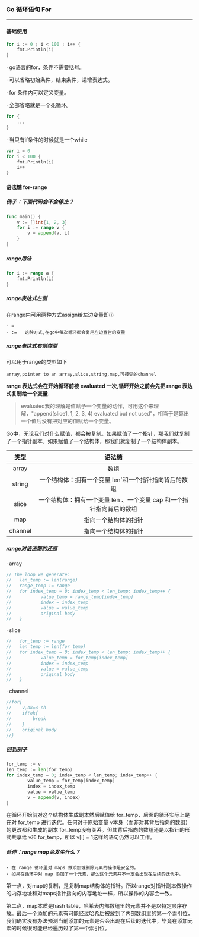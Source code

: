 ### Go 循环语句 For

---

#### 基础使用

```GO
for i := 0 ; i < 100 ; i++ {
    fmt.Println(i)
}
```

· go语言的for，条件不需要括号。

· 可以省略初始条件，结束条件，递增表达式。

· for 条件内可以定义变量。

· 全部省略就是一个死循环。

```go
for {
    ...
}
```

· 当只有if条件的时候就是一个while

```go
var i = 0 
for i < 100 {
    fmt.Println(i)
    i++
}
```

#### 语法糖 for-range

##### 例子：下面代码会不会停止？

```go
func main() {
	v := []int{1, 2, 3}
	for i := range v {
		v = append(v, i)
	}
}
```

##### range用法

```go
for i := range a {
    fmt.Println(i)
}
```

##### range表达式左侧

在range内可用两种方式assign给左边变量即(i)

```wiki
· =
· :=   这种方式,在go中每次循环都会复用左边宣告的变量
```

##### range表达式右侧类型

可以用于range的类型如下

```wiki
array,pointer to an array,slice,string,map,可接受的channel
```

**range 表达式会在开始循环前被 evaluated 一次,循环开始之前会先把 range 表达式复制给一个变量**.

>evaluated我的理解是值赋予一个变量的动作，可用这个来理解，"append(slice1, 1, 2, 3, 4) evaluated but not used"，相当于是算出一个值后没有把对应的值赋给一个变量。

Go中，无论我们对什么赋值，都会被复制。如果赋值了一个指针，那我们就复制了一个指针副本。如果赋值了一个结构体，那我们就复制了一个结构体副本。

|  类型   |                            语法糖                            |
| :-----: | :----------------------------------------------------------: |
|  array  |                             数组                             |
| string  |    一个结构体：拥有一个变量 len`和一个指针指向背后的数组     |
|  slice  | 一个结构体：拥有一个变量 len 、一个变量 cap 和一个指针指向背后的数组 |
|   map   |                     指向一个结构体的指针                     |
| channel |                     指向一个结构体的指针                     |

##### range对语法糖的还原

· array

```go
// The loop we generate:
//   len_temp := len(range)
//   range_temp := range
//   for index_temp = 0; index_temp < len_temp; index_temp++ {
//           value_temp = range_temp[index_temp]
//           index = index_temp
//           value = value_temp
//           original body
//   }
```

· slice 

```go
//   for_temp := range
//   len_temp := len(for_temp)
//   for index_temp = 0; index_temp < len_temp; index_temp++ {
//           value_temp = for_temp[index_temp]
//           index = index_temp
//           value = value_temp
//           original body
//   }
```

· channel

```go
//for{
//    v,ok=<-ch
//    if!ok{
//        break
//    }
//    original body
//}
```

##### 回到例子

```go
for_temp := v
len_temp := len(for_temp)
for index_temp = 0; index_temp < len_temp; index_temp++ {
        value_temp = for_temp[index_temp]
        index = index_temp
        value = value_temp
        v = append(v, index)
}
```

在循环开始前对这个结构体生成副本然后赋值给 for_temp，后面的循环实际上是在对 for_temp 进行迭代。任何对于原始变量 v本身（而非对其背后指向的数组）的更改都和生成的副本 for_temp没有关系。但其背后指向的数组还是以指针的形式共享给 v和 for_temp，所以 v[i] = 1这样的语句仍然可以工作。

##### 延伸：range map会发生什么？

```wiki
· 在 range 循环里对 maps 做添加或删除元素的操作是安全的。
· 如果在循环中对 map 添加了一个元素，那么这个元素并不一定会出现在后续的迭代中。
```

第一点，对map的复制，是复制map结构体的指针。所以range对指针副本做操作的内存地址和对maps指针指向的内存地址一样，所以操作的内容会一致。

第二点，map本质是hash table，哈希表内部数组里的元素并不是以特定顺序存放。最后一个添加的元素有可能经过哈希后被放到了内部数组里的第一个索引位，我们确实没有办法预测当前添加的元素是否会出现在后续的迭代中，毕竟在添加元素的时候很可能已经遍历过了第一个索引位。